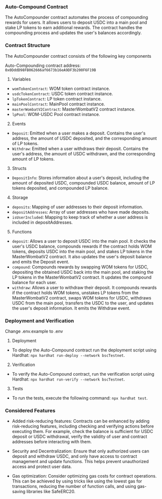 ### Auto-Compound Contract
The AutoCompounder contract automates the process of compounding rewards for users. It allows users to deposit USDC into a main pool and stake LP tokens to earn additional rewards. The contract handles the compounding process and updates the user's balances accordingly.

### Contract Structure
The AutoCompounder contract consists of the following key components

Auto-Compounding contract address: `0x0DddD98FB062666af6673b16eA9DF3b200F6F19B`

1. Variables
- `womTokenContract`: WOM token contract instance.
- `usdcTokenContract`: USDC token contract instance.
- `lpTokenContract`: LP token contract instance.
- `mainPoolContract`: MainPool contract instance.
- `masterWombatV2Contract`: MasterWombatV2 contract instance.
- `lpPool`: WOM-USDC Pool contract instance.

2. Events
- `Deposit`: Emitted when a user makes a deposit. Contains the user's address, the amount of USDC deposited, and the corresponding amount of LP tokens.
- `Withdraw`: Emitted when a user withdraws their deposit. Contains the user's address, the amount of USDC withdrawn, and the corresponding amount of LP tokens.

3. Structs
- `DepositInfo`: Stores information about a user's deposit, including the amount of deposited USDC, compounded USDC balance, amount of LP tokens deposited, and compounded LP balance.

4. Storage
- `deposits`: Mapping of user addresses to their deposit information.
- `depositAddresses`: Array of user addresses who have made deposits.
- `isUserIncluded`: Mapping to keep track of whether a user address is included in depositAddresses.

5. Functions
- `deposit`: Allows a user to deposit USDC into the main pool. It checks the user's USDC balance, compounds rewards if the contract holds WOM tokens, deposits USDC into the main pool, and stakes LP tokens in the MasterWombatV2 contract. It also updates the user's deposit balance and emits the Deposit event.
- `compound`: Compounds rewards by swapping WOM tokens for USDC, depositing the obtained USDC back into the main pool, and staking the LP tokens in the MasterWombatV2 contract. It updates the compound balance for each user.
- `withdraw`: Allows a user to withdraw their deposit. It compounds rewards if the contract holds WOM tokens, unstakes LP tokens from the MasterWombatV2 contract, swaps WOM tokens for USDC, withdraws USDC from the main pool, transfers the USDC to the user, and updates the user's deposit information. It emits the Withdraw event.

### Deployment and Verification
Change .env.example to .env

1. Deployment
- To deploy the Auto-Compound contract run the deployment script using Hardhat: `npx hardhat run-deploy --network bscTestnet`.

2. Verification
- To verify the Auto-Compound contract, run the verification script using Hardhat: `npx hardhat run-verify --network bscTestnet`.

3. Tests
- To run the tests, execute the following command: `npx hardhat test`.

### Considered Features
 - Added risk-reducing features: Contracts can be enhanced by adding risk-reducing features, including checking and verifying actions before executing them. For example, check the balance is sufficient for USDC deposit or USDC withdrawal, verify the validity of user and contract addresses before interacting with them.

 - Security and Decentralization: Ensure that only authorized users can deposit and withdraw USDC, and only have access to contract management and update functions. This helps prevent unauthorized access and protect user data.

 - Gas optimization: Consider optimizing gas costs for contract operations. This can be achieved by using tricks like using the lowest gas for transactions, reducing the number of function calls, and using gas-saving libraries like SafeERC20.
